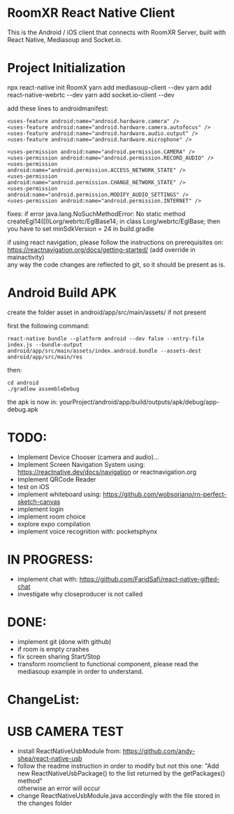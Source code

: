 RoomXR React Native Client
==========================
This is the Android / iOS client that connects with RoomXR Server, built with React Native, Mediasoup and Socket.io. 


Project Initialization
======================

npx react-native init RoomX
yarn add mediasoup-client --dev
yarn add react-native-webrtc --dev
yarn add socket.io-client --dev

add these lines to androidmanifest:

```
<uses-feature android:name="android.hardware.camera" />
<uses-feature android:name="android.hardware.camera.autofocus" />
<uses-feature android:name="android.hardware.audio.output" />
<uses-feature android:name="android.hardware.microphone" />

<uses-permission android:name="android.permission.CAMERA" />
<uses-permission android:name="android.permission.RECORD_AUDIO" />
<uses-permission android:name="android.permission.ACCESS_NETWORK_STATE" />
<uses-permission android:name="android.permission.CHANGE_NETWORK_STATE" />
<uses-permission android:name="android.permission.MODIFY_AUDIO_SETTINGS" />
<uses-permission android:name="android.permission.INTERNET" />
```

fixes: 
if error java.lang.NoSuchMethodError: No static method createEgl14([I)Lorg/webrtc/EglBase14; in class Lorg/webrtc/EglBase;
then you have to set minSdkVersion = 24 in build.gradle

if using react navigation, please follow the instructions on prerequisites on: https://reactnavigation.org/docs/getting-started/ (add override in mainactivity)  
any way the code changes are reflected to git, so it should be present as is.

Android Build APK
=================
create the folder asset in  android/app/src/main/assets/ if not present 

first the following command:
```
react-native bundle --platform android --dev false --entry-file index.js --bundle-output android/app/src/main/assets/index.android.bundle --assets-dest android/app/src/main/res
```
then:
```
cd android
./gradlew assembleDebug
```
the apk is now in: yourProject/android/app/build/outputs/apk/debug/app-debug.apk

TODO:
=====
- Implement Device Chooser (camera and audio)...
- Implement Screen Navigation System using: https://reactnative.dev/docs/navigation or reactnavigation.org
- Implement QRCode Reader
- test on iOS
- implement whiteboard using: https://github.com/wobsoriano/rn-perfect-sketch-canvas
- implement login
- implement room choice
- explore expo compilation
- implement voice recognition with: pocketsphynx


IN PROGRESS:
============
- implement chat with: https://github.com/FaridSafi/react-native-gifted-chat
- investigate why closeproducer is not called

DONE:
=====
- implement git (done with github)
- if room is empty crashes
- fix screen sharing Start/Stop
- transform roomclient to functional component, please read the mediasoup example in order to understand.


ChangeList:
===========



USB CAMERA TEST
===============

- install ReactNativeUsbModule from: https://github.com/andy-shea/react-native-usb
- follow the readme instruction in order to modify but not this one: "Add new ReactNativeUsbPackage() to the list returned by the getPackages() method"  
  otherwise an error will occur
- change ReactNativeUsbModule.java accordingly with the file stored in the changes folder

